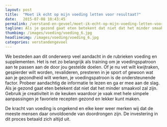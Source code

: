 ```yaml
---
layout: post
title:  "Moet ik echt op mijn voeding letten voor resultaat?"
date:   2015-07-08 10:43:45
permalink: /verstand-en-gevoel/moet-ik-echt-op-mijn-voeding-letten-voor-resultaat
tagline: Als je gezond gaat eten betekent dat niet dat het minder smaakvol zal zijn.
thumbimg: /images/voeding/voeding_6.jpg
headlineimg: /images/voeding/voeding_6.jpg
categories: verstandengevoel
---
```

We besteden aan dit onderwerp veel aandacht in de rubrieken voeding en supplementen. Het is net zo belangrijk als training om je voedingspatroon aan te passen aan de door jou gestelde doelen. Of je nu vet wilt kwijtraken, gespierder wilt worden, revalideren, presteren in je sport of gewoon wat aan je gezondheid wilt werken, je voedingspatroon is de ondersteunende factor. Probeer aandachtig de informatie te lezen en ga er mee aan de slag. Als je gezond gaat eten betekent dat niet dat het minder smaakvol zal zijn. Gebruik je creativiteit in de keuken waardoor je vaak met hele simpele aanpassingen je favoriete recepten gezond en lekker kunt maken.

De kracht van voeding is ongekend en elke keer weer merken wij dat de meeste mensen daar onvoldoende van doordrongen zijn. De investering in dit proces betaald zich altijd uit. 